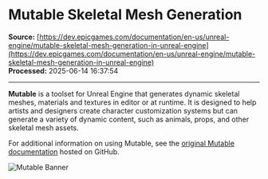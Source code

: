# Mutable Skeletal Mesh Generation

**Source:** [https://dev.epicgames.com/documentation/en-us/unreal-engine/mutable-skeletal-mesh-generation-in-unreal-engine](https://dev.epicgames.com/documentation/en-us/unreal-engine/mutable-skeletal-mesh-generation-in-unreal-engine)  
**Processed:** 2025-06-14 16:37:54

---

**Mutable** is a toolset for Unreal Engine that generates dynamic skeletal meshes, materials and textures in editor or at runtime. It is designed to help artists and designers create character customization systems but can generate a variety of dynamic content, such as animals, props, and other skeletal mesh assets.

For additional information on using Mutable, see the [original Mutable documentation](https://github.com/anticto/Mutable-Documentation/wiki) hosted on GitHub.

![Mutable Banner](https://d1iv7db44yhgxn.cloudfront.net/documentation/images/fdc5241c-660d-42ac-9d1b-3a4cac28891b/mutable-banner.png "Mutable Banner")